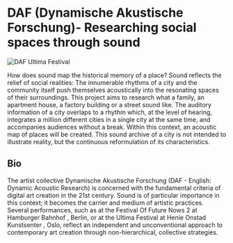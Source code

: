 # DAF (Dynamische Akustische Forschung)- Researching social spaces through sound

![DAF Ultima
Festival](https://www.idensitat.net/images/ID_PROJECTES_EUROPEUS/SOOC_2019_2021/DAF-Ultima_Festival.jpg)

How does sound map the historical memory of a place? Sound reflects the relief of social realities: The innumerable rhythms of a city and the community itself push themselves acoustically into the resonating spaces of their surroundings. This project aims to research what a family, an apartment house, a factory building or a street sound like. The auditory information of a city overlaps to a rhythm which, at the level of hearing, integrates a million different cities in a single city at the same time, and accompanies audiences without a break. Within this context, an acoustic map of places will be created. This sound archive of a city is not intended to illustrate reality, but the continuous reformulation of its characteristics. 

## Bio

The artist collective Dynamische Akustische Forschung (DAF - English: Dynamic Acoustic Research) is concerned with the fundamental criteria of digital art creation in the 21st century. Sound is of particular importance in this context; it becomes the carrier and medium of artistic practices. Several performances, such as at the Festival Of Future Nows 2 at Hamburger Bahnhof , Berlin, or at the Ultima Festival at Henie Onstad Kunstsenter , Oslo, reflect an independent and unconventional approach to contemporary art creation through non-hierarchical, collective strategies.
